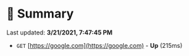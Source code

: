 # 📖 Summary
Last updated: **3/21/2021, 7:47:45 PM**

- `GET` [https://google.com](https://google.com) - **Up** (215ms)
